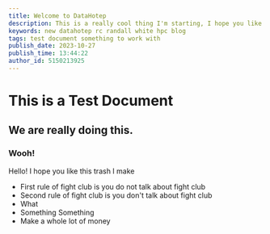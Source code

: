 ```yaml
---
title: Welcome to DataHotep
description: This is a really cool thing I'm starting, I hope you like it
keywords: new datahotep rc randall white hpc blog
tags: test document something to work with 
publish_date: 2023-10-27
publish_time: 13:44:22
author_id: 5150213925
---
```


# This is a Test Document

## We are really doing this. 

### Wooh! 

Hello! I hope you like this trash I make 

* First rule of fight club is you do not talk about fight club
* Second rule of fight club is you don't talk about fight club
* What
* Something Something
* Make a whole lot of money

